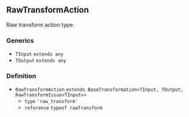 RawTransformAction
------------------

Raw transform action type.

### Generics

*   `TInput` `extends any`
*   `TOutput` `extends any`

### Definition

*   `RawTransformAction` `extends BaseTransformation<TInput, TOutput, RawTransformIssue<TInput>>`
    *   `type` `'raw_transform'`
    *   `reference` `typeof rawTransform`